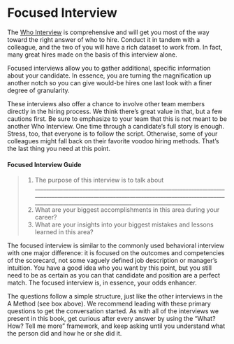 # Focused Interview

The [Who Interview](who.md) is comprehensive and will get you most of the way toward the right answer of who to hire. Conduct it in tandem with a colleague, and the two of you will have a rich dataset to work from. In fact, many great hires made on the basis of this interview alone.

Focused interviews allow you to gather additional, specific information about your candidate. In essence, you are turning the magnification up another notch so you can give would-be hires one last look with a finer degree of granularity.

These interviews also offer a chance to involve other team members directly in the hiring process. We think there’s great value in that, but a few cautions first. Be sure to emphasize to your team that this is not meant to be another Who Interview. One time through a candidate’s full story is enough. Stress, too, that everyone is to follow the script. Otherwise, some of your colleagues might fall back on their favorite voodoo hiring methods. That’s the last thing you need at this point.

#### Focused Interview Guide

> 1. The purpose of this interview is to talk about ________________________________________________________________________________________________________________________________________________________________________________________________
> 2. What are your biggest accomplishments in this area during your career?
> 3. What are your insights into your biggest mistakes and lessons learned in this area?

The focused interview is similar to the commonly used behavioral interview with one major difference: it is focused on the outcomes and competencies of the scorecard, not some vaguely defined job description or manager’s intuition. You have a good idea who you want by this point, but you still need to be as certain as you can that candidate and position are a perfect match. The focused interview is, in essence, your odds enhancer.

The questions follow a simple structure, just like the other interviews in the A Method (see box above). We recommend leading with these primary questions to get the conversation started. As with all of the interviews we present in this book, get curious after every answer by using the “What? How? Tell me more” framework, and keep asking until you understand what the person did and how he or she did it.